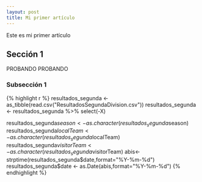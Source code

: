 ```yaml
---
layout: post
title: Mi primer artículo
---
```


Este es mi primer artículo

## Sección 1

PROBANDO PROBANDO

### Subsección 1

{% highlight r %}
resultados_segunda <- as_tibble(read.csv("ResultadosSegundaDivision.csv"))
resultados_segunda <- resultados_segunda %>% select(-X)

resultados_segunda$season <- as.character(resultados_segunda$season)
resultados_segunda$localTeam <- as.character(resultados_segunda$localTeam)
resultados_segunda$visitorTeam <- as.character(resultados_segunda$visitorTeam)
abis<-strptime(resultados_segunda$date,format="%Y-%m-%d")
resultados_segunda$date <- as.Date(abis,format="%Y-%m-%d")
{% endhighlight %}
